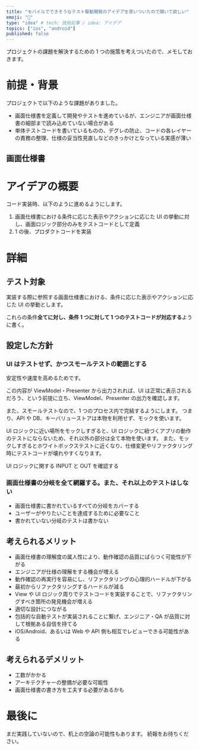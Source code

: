 ```yaml
---
title: "モバイルでできそうなテスト駆動開発のアイデアを思いついたので聞いて欲しい"
emoji: "🌟"
type: "idea" # tech: 技術記事 / idea: アイデア
topics: ["ios", "android"]
published: false
---
```


プロジェクトの課題を解決するための 1 つの施策を考えついたので、メモしておきます。

# 前提・背景

プロジェクトで以下のような課題がありました。

- 画面仕様書を定義して開発やテストを進めているが、エンジニアが画面仕様書の細部まで読み込めていない場合がある
- 単体テストコードを書いているものの、デグレの防止、コードの各レイヤーの責務の整理、仕様の妥当性見直しなどのきっかけとなっている実感が薄い

## 画面仕様書

# アイデアの概要

コード実装時、以下のように進めるようにします。

1. 画面仕様書における条件に応じた表示やアクションに応じた UI の挙動に対し、画面ロジック部分のみをテストコードとして定義
2. 1 の後、プロダクトコードを実装

# 詳細

## テスト対象

実装する際に参照する画面仕様書における、条件に応じた表示やアクションに応じた UI の挙動とします。

これらの条件**全てに対し、条件 1 つに対して 1 つのテストコードが対応する**ように書く。

## 設定した方針

### UI はテストせず、かつスモールテストの範囲とする

安定性や速度を高めるためです。

この内容が ViewModel・Presenter から出力されれば、UI は正常に表示されるだろう、という前提に立ち、ViewModel、Presenter の出力を確認します。

また、スモールテストなので、1 つのプロセス内で完結するようにします。
つまり、API や DB、キーバリューストアは本物を利用せず、モックを使います。

UI ロジックに近い場所をモックしすぎると、UI ロジックに紐づくアプリの動作のテストにならないため、それ以外の部分は全て本物を使います。
また、モックしすぎるとホワイトボックステストに近くなり、仕様変更やリファクタリング時にテストコードが壊れやすくなります。

UI ロジックに関する INPUT と OUT を確認する

### 画面仕様書の分岐を全て網羅する。また、それ以上のテストはしない

- 画面仕様書に書かれているすべての分岐をカバーする
- ユーザーがやりたいことを達成するために必要なこと
- 書かれていない分岐のテストは書かない

## 考えられるメリット

- 画面仕様書の理解度の属人性により、動作確認の品質にばらつく可能性が下がる
- エンジニアが仕様の理解をする機会が増える
- 動作確認の再実行を容易にし、リファクタリングの心理的ハードルが下がる
- 最初からリファクタリングするハードルが減る
- View や UI ロジック周りでテストコードを実装することで、リファクタリングすべき箇所の発見機会が増える
- 適切な設計につながる
- 包括的な自動テストが実装されることに繋げ、エンジニア・QA が品質に対して根拠ある自信を持てる
- iOS/Android、あるいは Web や API 側も相互でレビューできる可能性がある

## 考えられるデメリット

- 工数がかかる
- アーキテクチャーの整備が必要な可能性
- 画面仕様書の書き方を工夫する必要があるかも

# 最後に

まだ実践していないので、机上の空論の可能性もあります。
続報をお待ちください。
